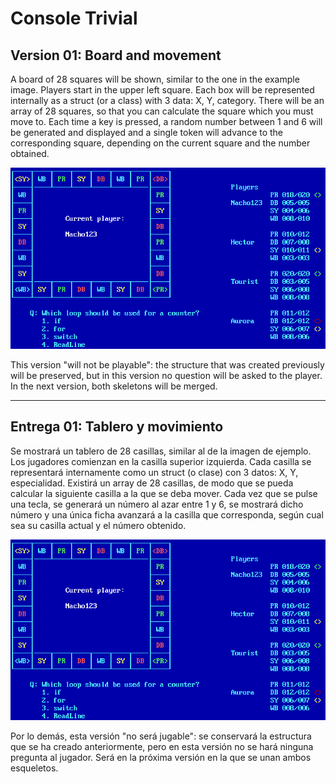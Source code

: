 # Console Trivial

## Version 01: Board and movement

A board of 28 squares will be shown, similar to the one in the example image. 
Players start in the upper left square. Each box will be represented internally 
as a struct (or a class) with 3 data: X, Y, category. There will be an array of 
28 squares, so that you can calculate the square which you must move to. Each 
time a key is pressed, a random number between 1 and 6 will be generated and 
displayed and a single token will advance to the corresponding square, depending 
on the current square and the number obtained.

![](trivialConsole.png)


This version "will not be playable": the structure that was created previously 
will be preserved, but in this version no question will be asked to the player. 
In the next version, both skeletons will be merged.

---

## Entrega 01: Tablero y movimiento

Se mostrará un tablero de 28 casillas, similar al de la imagen de ejemplo. Los 
jugadores comienzan en la casilla superior izquierda. Cada casilla se 
representará internamente como un struct (o clase) con 3 datos: X, Y, 
especialidad. Existirá un array de 28 casillas, de modo que se pueda calcular 
la siguiente casilla a la que se deba mover. Cada vez que se pulse una tecla, 
se generará un número al azar entre 1 y 6, se mostrará dicho número y una única 
ficha avanzará a la casilla que corresponda, según cual sea su casilla actual y 
el número obtenido.

![](trivialConsole.png)

Por lo demás, esta versión "no será jugable": se conservará la estructura que 
se ha creado anteriormente, pero en esta versión no se hará ninguna pregunta al 
jugador. Será en la próxima versión en la que se unan ambos esqueletos.
